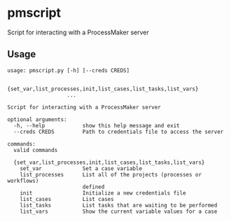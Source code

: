 pmscript
========

Script for interacting with a ProcessMaker server


Usage
-----

    usage: pmscript.py [-h] [--creds CREDS]
                       
                       {set_var,list_processes,init,list_cases,list_tasks,list_vars}
                       ...
    
    Script for interacting with a ProcessMaker server
    
    optional arguments:
      -h, --help            show this help message and exit
      --creds CREDS         Path to credentials file to access the server
    
    commands:
      valid commands
    
      {set_var,list_processes,init,list_cases,list_tasks,list_vars}
        set_var             Set a case variable
        list_processes      List all of the projects (processes or workflows)
                            defined
        init                Initialize a new credentials file
        list_cases          List cases
        list_tasks          List tasks that are waiting to be performed
        list_vars           Show the current variable values for a case
